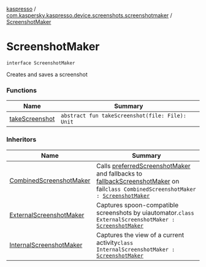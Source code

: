 [kaspresso](../../index.md) / [com.kaspersky.kaspresso.device.screenshots.screenshotmaker](../index.md) / [ScreenshotMaker](./index.md)

# ScreenshotMaker

`interface ScreenshotMaker`

Creates and saves a screenshot

### Functions

| Name | Summary |
|---|---|
| [takeScreenshot](take-screenshot.md) | `abstract fun takeScreenshot(file: File): Unit` |

### Inheritors

| Name | Summary |
|---|---|
| [CombinedScreenshotMaker](../-combined-screenshot-maker/index.md) | Calls [preferredScreenshotMaker](#) and fallbacks to [fallbackScreenshotMaker](#) on fail`class CombinedScreenshotMaker : `[`ScreenshotMaker`](./index.md) |
| [ExternalScreenshotMaker](../-external-screenshot-maker/index.md) | Captures spoon-compatible screenshots by uiautomator.`class ExternalScreenshotMaker : `[`ScreenshotMaker`](./index.md) |
| [InternalScreenshotMaker](../-internal-screenshot-maker/index.md) | Captures the view of a current activity`class InternalScreenshotMaker : `[`ScreenshotMaker`](./index.md) |
